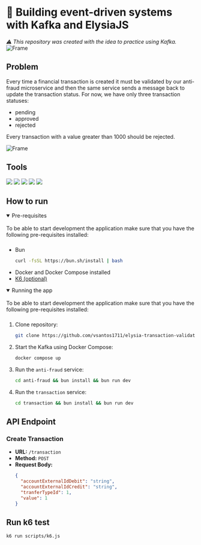 # 🐬 Building event-driven systems with Kafka and ElysiaJS

_⚠️ This repository was created with the idea to practice using Kafka._
![Frame](https://raw.githubusercontent.com/vsantos1711/elysia-transaction-validator/main/assets/tech.png)

## Problem

Every time a financial transaction is created it must be validated by our anti-fraud microservice and then the same service sends a message back to update the transaction status. For now, we have only three transaction statuses:

- pending
- approved
- rejected

Every transaction with a value greater than 1000 should be rejected.

![Frame](https://raw.githubusercontent.com/vsantos1711/elysia-transaction-validator/main/assets/diagram.png)

## Tools

[<img src="https://img.shields.io/badge/Bun-%23000000.svg?style=for-the-badge&logo=bun&logoColor=white" />](https://bun.sh/)
[<img src="https://img.shields.io/badge/Elysia-565656?style=for-the-badge" />](https://elysiajs.com/)
[<img src="https://img.shields.io/badge/Apache%20Kafka-000?style=for-the-badge&logo=apachekafka" />](https://kafka.apache.org/)
[<img src="https://img.shields.io/badge/drizzle-C5F74F?style=for-the-badge&logo=drizzle&logoColor=black" />](https://orm.drizzle.team/)
[<img src="https://img.shields.io/badge/postgres-%23316192.svg?style=for-the-badge&logo=postgresql&logoColor=white" />](https://www.postgresql.org/)

## How to run

<details open><summary>Pre-requisites</summary> <br />
To be able to start development the application make sure that you have the following pre-requisites installed:

###

- Bun
  ```bash
  curl -fsSL https://bun.sh/install | bash
  ```
- Docker and Docker Compose installed
- [K6 (optional)](https://k6.io/docs/get-started/installation/)


</details>

<details open>
<summary>
Running the app
</summary> <br />
To be able to start development the application make sure that you have the following pre-requisites installed:

###

1. Clone repository:
   ```bash
   git clone https://github.com/vsantos1711/elysia-transaction-validate.git && cd elysia-transaction-validate
   ```
2. Start the Kafka using Docker Compose:
   ```bash
   docker compose up
   ```
3. Run the `anti-fraud` service:
   ```bash
   cd anti-fraud && bun install && bun run dev
   ```
4. Run the `transaction` service:
   ```bash
   cd transaction && bun install && bun run dev
   ```
</details>

## API Endpoint

### Create Transaction

- **URL:** `/transaction`
- **Method:** `POST`
- **Request Body:**
  ```json
  {
    "accountExternalIdDebit": "string",
    "accountExternalIdCredit": "string",
    "tranferTypeId": 1,
    "value": 1
  }
  ```

## Run k6 test

```bash
k6 run scripts/k6.js
```
